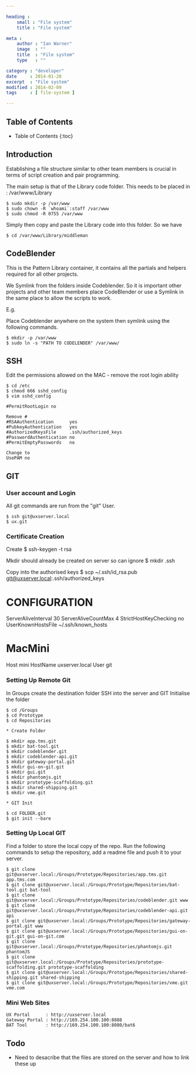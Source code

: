 ```yaml
---

heading :
    small : "File system"
    title : "File system"

meta :
    author : "Ian Warner"
    image  : ""
    title  : "File system"
    type   : ""

category : "developer"
date     : 2014-01-20
excerpt  : "File system"
modified : 2014-02-09
tags     : [ file-system ]

---
```


## Table of Contents
* Table of Contents
{:toc}

## Introduction
Establishing a file structure similar to other team members is crucial in terms
of script creation and pair programming.

The main setup is that of the Library code folder.
This needs to be placed in : /var/www/Library

    $ sudo mkdir -p /var/www
    $ sudo chown -R `whoami`:staff /var/www
    $ sudo chmod -R 0755 /var/www

Simply then copy and paste the Library code into this folder. So we have

    $ cd /var/www/Library/middleman

## CodeBlender

This is the Pattern Library container, it contains all the partials and helpers
required for all other projects.

We Symlink from the folders inside Codeblender. So it is important other projects
and other team members place CodeBlender or use a Symlink in the same place to
allow the scripts to work.

E.g.

Place Codeblender anywhere on the system then symlink using the following commands.

    $ mkdir -p /var/www
    $ sudo ln -s "PATH TO CODELENDER" /var/www/

## SSH

Edit the permissions allowed on the MAC - remove the root login ability

    $ cd /etc
    $ chmod 666 sshd_config
    $ vim sshd_config

    #PermitRootLogin no

    Remove #
    #RSAAuthentication      yes
    #PubkeyAuthentication   yes
    #AuthorizedKeysFile     .ssh/authorized_keys
    #PasswordAuthentication no
    #PermitEmptyPasswords   no

    Change to
    UsePAM no

## GIT

### User account and Login

All git commands are run from the "git" User.

    $ ssh git@uxserver.local
    $ ux.git

### Certificate Creation

Create
    $ ssh-keygen -t rsa

Mkdir should already be created on server so can ignore
    $ mkdir .ssh

Copy into the authorised keys
    $ scp ~/.ssh/id\_rsa.pub git@uxserver.local:.ssh/authorized\_keys

# CONFIGURATION
ServerAliveInterval   30
ServerAliveCountMax   4
StrictHostKeyChecking no
UserKnownHostsFile    ~/.ssh/known_hosts

# MacMini
Host mini
    HostName    uxserver.local
    User        git

### Setting Up Remote Git

In Groups create the destination folder
SSH into the server and GIT Initialise the folder

    $ cd /Groups
    $ cd Prototype
    $ cd Repositories

    * Create Folder

    $ mkdir app.tms.git
    $ mkdir bat-tool.git
    $ mkdir codeblender.git
    $ mkdir codeblender-api.git
    $ mkdir gateway-portal.git
    $ mkdir gui-on-git.git
    $ mkdir gui.git
    $ mkdir phantomjs.git
    $ mkdir prototype-scaffolding.git
    $ mkdir shared-shipping.git
    $ mkdir vme.git

    * GIT Init

    $ cd FOLDER.git
    $ git init --bare

### Setting Up Local GIT

Find a folder to store the local copy of the repo. Run the following commands
to setup the repository, add a readme file and push it to your server.

    $ git clone git@uxserver.local:/Groups/Prototype/Repositories/app.tms.git app.tms.com
    $ git clone git@uxserver.local:/Groups/Prototype/Repositories/bat-tool.git bat-tool
    $ git clone git@uxserver.local:/Groups/Prototype/Repositories/codeblender.git www
    $ git clone git@uxserver.local:/Groups/Prototype/Repositories/codeblender-api.git api
    $ git clone git@uxserver.local:/Groups/Prototype/Repositories/gateway-portal.git www
    $ git clone git@uxserver.local:/Groups/Prototype/Repositories/gui-on-git.git gui-on-git.com
    $ git clone git@uxserver.local:/Groups/Prototype/Repositories/phantomjs.git phantomJS
    $ git clone git@uxserver.local:/Groups/Prototype/Repositories/prototype-scaffolding.git prototype-scaffolding
    $ git clone git@uxserver.local:/Groups/Prototype/Repositories/shared-shipping.git shared-shipping
    $ git clone git@uxserver.local:/Groups/Prototype/Repositories/vme.git vme.com

### Mini Web Sites

    UX Portal      : http://uxserver.local
    Gateway Portal : http://169.254.100.100:8888
    BAT Tool       : http://169.254.100.100:8080/bat6

## Todo
* Need to desacribe that the files are stored on the server and how to link these up